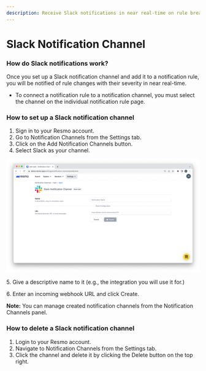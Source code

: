 ```yaml
---
description: Receive Slack notifications in near real-time on rule breaches.
---
```


# Slack Notification Channel

### How do Slack notifications work?

Once you set up a Slack notification channel and add it to a notification rule, you will be notified of rule changes with their severity in near real-time.&#x20;

* To connect a notification rule to a notification channel, you must select the channel on the individual notification rule page.

### How to set up a Slack notification channel

1. Sign in to your Resmo account.
2. Go to Notification Channels from the Settings tab.
3. Click on the Add Notification Channels button.
4. Select Slack as your channel.

![Slack notification channel setup page](../.gitbook/assets/slack-notification-channel-setup.png)

5\. Give a descriptive name to it (e.g., the integration you will use it for.)

6\. Enter an incoming webhook URL and click Create.&#x20;

**Note:** You can manage created notification channels from the Notification Channels panel.

### How to delete a Slack notification channel

1. Login to your Resmo account.
2. Navigate to Notification Channels from the Settings tab.
3. Click the channel and delete it by clicking the Delete button on the top right.
